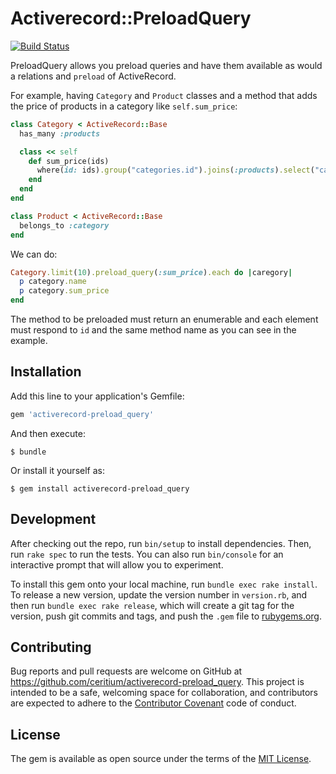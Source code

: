 # Activerecord::PreloadQuery

[![Build Status](https://travis-ci.org/ceritium/activerecord-preload_query.svg?branch=master)](https://travis-ci.org/ceritium/activerecord-preload_query)


PreloadQuery allows you preload queries and have them available as would a relations and `preload` of ActiveRecord.

For example, having `Category` and `Product` classes and a method that adds the price of products in a category like `self.sum_price`:

```ruby
class Category < ActiveRecord::Base
  has_many :products

  class << self
    def sum_price(ids)
      where(id: ids).group("categories.id").joins(:products).select("categories.id, sum(products.price) AS sum_price")
    end
  end
end

class Product < ActiveRecord::Base
  belongs_to :category
end
```

We can do:

```ruby
Category.limit(10).preload_query(:sum_price).each do |caregory|
  p category.name
  p category.sum_price
end
```

The method to be preloaded must return an enumerable and each element must respond to `id` and the same method name as you can see in the example.

## Installation

Add this line to your application's Gemfile:

```ruby
gem 'activerecord-preload_query'
```

And then execute:

    $ bundle

Or install it yourself as:

    $ gem install activerecord-preload_query

## Development

After checking out the repo, run `bin/setup` to install dependencies. Then, run `rake spec` to run the tests. You can also run `bin/console` for an interactive prompt that will allow you to experiment.

To install this gem onto your local machine, run `bundle exec rake install`. To release a new version, update the version number in `version.rb`, and then run `bundle exec rake release`, which will create a git tag for the version, push git commits and tags, and push the `.gem` file to [rubygems.org](https://rubygems.org).

## Contributing

Bug reports and pull requests are welcome on GitHub at https://github.com/ceritium/activerecord-preload_query. This project is intended to be a safe, welcoming space for collaboration, and contributors are expected to adhere to the [Contributor Covenant](http://contributor-covenant.org) code of conduct.


## License

The gem is available as open source under the terms of the [MIT License](http://opensource.org/licenses/MIT).

